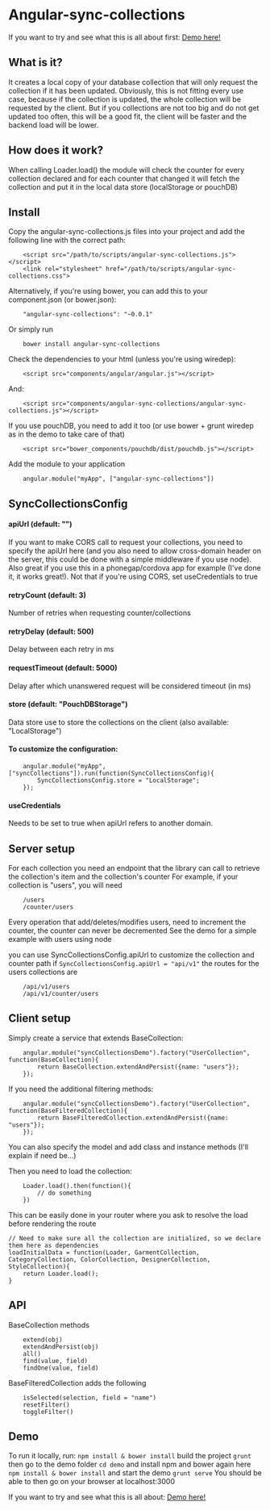 Angular-sync-collections
========================

If you want to try and see what this is all about first:
[Demo here!](http://synccollection.herokuapp.com)

What is it?
-----------

It creates a local copy of your database collection that will only request the collection if it has been updated. Obviously, this is not fitting every use case, because if the collection is updated, the whole collection will be requested by the client. But if you collections are not too big and do not get updated too often, this will be a good fit, the client will be faster and the backend load will be lower.

How does it work?
-----------------

When calling Loader.load() the module will check the counter for every collection declared and for each counter that changed it will fetch the collection and put it in the local data store (localStorage or pouchDB)

Install
-------

Copy the angular-sync-collections.js files into your project and add the following line with the correct path:

		<script src="/path/to/scripts/angular-sync-collections.js"></script>
		<link rel="stylesheet" href="/path/to/scripts/angular-sync-collections.css">


Alternatively, if you're using bower, you can add this to your component.json (or bower.json):

		"angular-sync-collections": "~0.0.1"

Or simply run

		bower install angular-sync-collections

Check the dependencies to your html (unless you're using wiredep):

		<script src="components/angular/angular.js"></script>

And:

		<script src="components/angular-sync-collections/angular-sync-collections.js"></script>

If you use pouchDB, you need to add it too (or use bower + grunt wiredep as in the demo to take care of that)

		<script src="bower_components/pouchdb/dist/pouchdb.js"></script>

Add the module to your application

		angular.module("myApp", ["angular-sync-collections"])

SyncCollectionsConfig
--------------------

#### 	apiUrl (default: "")
If you want to make CORS call to request your collections, you need to specify the apiUrl here (and you also need to allow cross-domain header on the server, this could be done with a simple middleware if you use node). Also great if you use this in a phonegap/cordova app for example (I've done it, it works great!). Not that if you're using CORS, set useCredentials to true

#### retryCount (default: 3)
Number of retries when requesting counter/collections

#### retryDelay (default: 500)
Delay between each retry in ms

#### requestTimeout (default: 5000)
Delay after which unanswered request will be considered timeout (in ms)

#### store (default: "PouchDBStorage")
Data store use to store the collections on the client (also available: "LocalStorage")


#### To customize the configuration:

		angular.module("myApp", ["syncCollections"]).run(function(SyncCollectionsConfig){
			SyncCollectionsConfig.store = "LocalStorage";	
		});

#### useCredentials
Needs to be set to true when apiUrl refers to another domain.


Server setup
------------

For each collection you need an endpoint that the library can call to retrieve the collection's item and the collection's counter
For example, if your collection is "users", you will need

		/users
		/counter/users

Every operation that add/deletes/modifies users, need to increment the counter, the counter can never be decremented
See the demo for a simple example with users using node

you can use SyncCollectionsConfig.apiUrl to customize the collection and counter path
if `SyncCollectionsConfig.apiUrl = "api/v1"` the routes for the users collections are

		/api/v1/users
		/api/v1/counter/users

Client setup
------------

Simply create a service that extends BaseCollection:

		angular.module("syncCollectionsDemo").factory("UserCollection", function(BaseCollection){
			return BaseCollection.extendAndPersist({name: "users"});
		});

If you need the additional filtering methods:

		angular.module("syncCollectionsDemo").factory("UserCollection", function(BaseFilteredCollection){
			return BaseFilteredCollection.extendAndPersist({name: "users"});
		});

You can also specify the model and add class and instance methods (I'll explain if need be...)

Then you need to load the collection:

		Loader.load().then(function(){
			// do something	
		})

This can be easily done in your router where you ask to resolve the load before rendering the route

	// Need to make sure all the collection are initialized, so we declare them here as dependencies
	loadInitialData = function(Loader, GarmentCollection, CategoryCollection, ColorCollection, DesignerCollection, StyleCollection){
		return Loader.load();
	}

API
---

BaseCollection methods

		extend(obj)
		extendAndPersist(obj)
		all()
		find(value, field)
		findOne(value, field)

BaseFilteredCollection adds the following

		isSelected(selection, field = "name")
		resetFilter()
		toggleFilter()


Demo
----

To run it locally, run:
`npm install & bower install`
build the project
`grunt`
then go to the demo folder
`cd demo`
and install npm and bower again here
`npm install & bower install`
and start the demo
`grunt serve`
You should be able to then go on your browser at localhost:3000

If you want to try and see what this is all about:
[Demo here!](http://synccollection.herokuapp.com)
